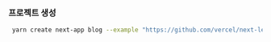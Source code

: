 ### 프로젝트 생성

```bash
 yarn create next-app blog --example "https://github.com/vercel/next-learn/tree/main/basics/learn-starter"

```
